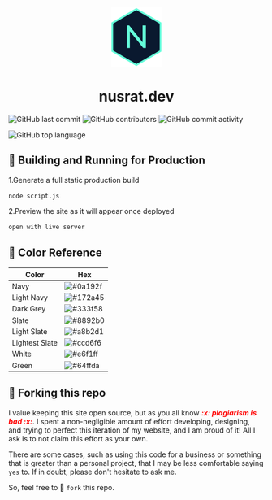 <div align="center">
<img src="images/logo.png" width="100" alt="logo"/>
</div>
<h1 align="center">
nusrat.dev
</h1>


![GitHub last commit](https://img.shields.io/github/last-commit/jahan-nusrat/personal-site) ![GitHub contributors](https://img.shields.io/github/contributors/jahan-nusrat/personal-site?color=%23FFF222&logo=GitHub) ![GitHub commit activity](https://img.shields.io/github/commit-activity/m/jahan-nusrat/personal-site?color=%23E74292)

![GitHub top language](https://img.shields.io/github/languages/top/jahan-nusrat/personal-site?color=%23FAC42F)


## :rocket: Building and Running for Production
1.Generate a full static production build
```bash
node script.js
```
2.Preview the site as it will appear once deployed
```bash
open with live server
```

## :art: Color Reference

|Color          |Hex                                                              |
|-------        |-----------------------------------------------------------------|
|Navy           |![#0a192f](https://placehold.it/120x40/0a192f/FFFFFF?text=0a192f)|
|Light Navy     |![#172a45](https://placehold.it/120x40/172a45/FFFFFF?text=172a45)|
|Dark Grey      |![#333f58](https://placehold.it/120x40/333f58/FFFFFF?text=333f58)|
|Slate          |![#8892b0](https://placehold.it/120x40/8892b0/FFFFFF?text=8892b0)|
|Light Slate    |![#a8b2d1](https://placehold.it/120x40/a8b2d1/FFFFFF/text=a8b2d1)|
|Lightest Slate |![#ccd6f6](https://placehold.it/120x40/ccd6f6/FFFFFF?text=ccd6f6)|
|White          |![#e6f1ff](https://placehold.it/120x40/e6f1ff/FFFFFF?text=e6f1ff)|
|Green          |![#64ffda](https://placehold.it/120x40/64ffda/FFFFFF?text=64ffda)|

## :fork_and_knife: Forking this repo
<p>I value keeping this site open source, but as you all know <span style="color:red"><em><b>:x: plagiarism is bad :x:</b></em></span>. I spent a non-negligible amount of effort developing, designing, and trying to perfect this iteration of my website, and I am proud of it! All I ask is to not claim this effort as your own.

There are some cases, such as using this code for a business or something that is greater than a personal project, that I may be less comfortable saying `yes` to. If in doubt, please don't hesitate to ask me. 

So, feel free to :fork_and_knife: `fork` this repo.
</p>